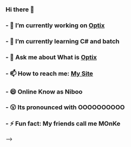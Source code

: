 ### Hi there 👋

### - 🔭 I’m currently working on [Optix](https://jaapvd.nl/optix)
### - 🌱 I’m currently learning C# and batch
### - 💬 Ask me about What is [Optix](https://jaapvd.nl/optix)
### - 📫 How to reach me: [My Site](https://niboo.ga)
### - 😄 Online Know as Niboo
### - 😮 Its pronounced with OOOOOOOOOO
### - ⚡ Fun fact: My friends call me MOnKe
-->
